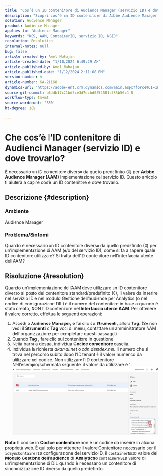 ```yaml
---
title: "Cos’è un ID contenitore di Audience Manager (servizio ID) e dove trovarlo?"
description: "Scopri cos’è un ID contenitore di Adobe Audience Manager (servizio ID) e dove trovarlo. Segui i passaggi descritti in questo articolo."
solution: Audience Manager
product: Audience Manager
applies-to: "Audience Manager"
keywords: "KCS, AAM, ContainerID, servizio ID, NSID"
resolution: Resolution
internal-notes: null
bug: false
article-created-by: Amol Mahajan
article-created-date: "1/10/2024 6:49:29 AM"
article-published-by: Amol Mahajan
article-published-date: "1/12/2024 2:11:08 PM"
version-number: 5
article-number: KA-21168
dynamics-url: "https://adobe-ent.crm.dynamics.com/main.aspx?forceUCI=1&pagetype=entityrecord&etn=knowledgearticle&id=b1703163-84af-ee11-a569-6045bd006b3d"
source-git-commit: bfddb17c21bd5ce3d7dcbd0554581cf85b56c1f8
workflow-type: tm+mt
source-wordcount: '360'
ht-degree: 18%

---
```


# Che cos’è l’ID contenitore di Audienci Manager (servizio ID) e dove trovarlo?


È necessario un ID contenitore diverso da quello predefinito (0) per <b>Adobe Audience Manager (AAM)</b> Implementazione del servizio ID. Questo articolo ti aiuterà a capire cos’è un ID contenitore e dove trovarlo.

## Descrizione {#description}


### <b>Ambiente</b>

Audience Manager



### <b>Problema/Sintomi</b>

Quando è necessario un ID contenitore diverso da quello predefinito (0) per un’implementazione di AAM (e/o del servizio ID), come si fa a sapere quale ID contenitore utilizzare? Si tratta dell’ID contenitore nell’interfaccia utente dell’AAM?


## Risoluzione {#resolution}


Quando un’implementazione dell’AAM deve utilizzare un ID contenitore diverso al posto del contenitore standard/predefinito (0), il valore da inserire nel servizio ID e nel modulo Gestione dell’audience per Analytics (o nel codice di configurazione DIL) è il numero del contenitore in base a quando è stato creato, NON l’ID contenitore nel <b>Interfaccia utente AAM</b>. Per ottenere il valore corretto, effettua le seguenti operazioni:

1. Accedi a <b>Audience Manager, </b>e fai clic su <b>Strumenti,</b> allora <b>Tag. </b>(Se non vedi il <b>Strumenti</b> o <b>Tag</b> voci di menu, contattare un amministratore AAM dell&#39;organizzazione per completare questi passaggi)
2. Quando <b>Tag</b> , fare clic sul contenitore in questione.
3. Nella barra a destra, individua <b>Codice contenitore</b> casella.
4. Individua la richiesta *akamai.net* o *cdn.demdex.net*. Il numero che si trova nel percorso subito dopo l’ID tenant è il valore numerico da utilizzare nel codice. Non utilizzare l’ID contenitore. Nell’esempio/schermata seguente, il valore da utilizzare è 1.    ![](assets/4768ad75-347c-ed11-81ac-6045bd006a22.png)


<b>Nota: </b>Il codice in <b>Codice contenitore</b> non è un codice da inserire in alcuna proprietà web. È qui solo per ottenere il valore Contenitore necessario per il `idSyncContainerID` configurazione del servizio ID, il `containerNSID` valore del <b>Modulo Gestione dell&#39;audience</b> di <b>Analytics</b>o `containerNSID` valore di un’implementazione di DIL quando è necessario un contenitore di sincronizzazione ID diverso da quello predefinito.

<b> </b>
